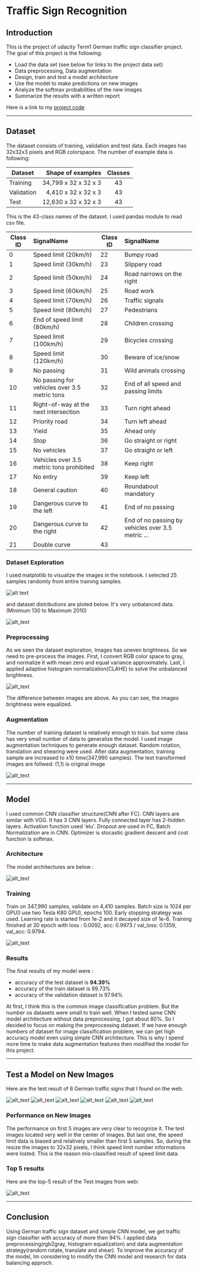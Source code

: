 # **Traffic Sign Recognition** 

## Introduction
This is the project of udacity Term1 German traffic sign classifier project. The goal of this project is the following:
 
* Load the data set (see below for links to the project data set)
* Data preprocessing, Data augmentation
* Design, train and test a model architecture
* Use the model to make predictions on new images
* Analyze the softmax probabilities of the new images
* Summarize the results with a written report

Here is a link to my [project code](https://github.com/jaeoh2/self-driving-car-nd/blob/master/CarND-Traffic-Sign-Classifier-Project-P2/Traffic_Sign_Classifier.ipynb)

[//]: # (Image References)

[image1]: ./examples/test_result5.png "Both_narrow"
[image2]: ./examples/test_result3.png "Yield"
[image3]: ./examples/test_result2.png "Work_progress"
[image4]: ./examples/test_result6.png "Speed_limit"
[image5]: ./examples/test_result4.png "No_entry"
[image6]: ./examples/test_result.png "Bicycle_crossing"
[image7]: ./examples/random_train_sample.png "Random_train_sample"
[image8]: ./examples/train_hist.png "Train_histogram"
[image9]: ./examples/preprocess_img.png "Preprocessed image"
[image10]: ./examples/transform_img.png "Transformed image"
[image11]: ./examples/layers.png "Model layers"
[image12]: ./examples/train_result.png "Train result"
[image13]: ./examples/perf_result.png "Performance result"

---
## Dataset
The dataset consists of training, validation and test data. Each images has 32x32x3 pixels and RGB colorspace. The number of example  data is following:

| Dataset | Shape of examples | Classes |
|---|---:|:---:|
| Training | 34,799 x 32 x 32 x 3 | 43 |
| Validation | 4,410 x 32 x 32 x 3 | 43 |
| Test | 12,630 x 32 x 32 x 3 | 43 |

This is the 43-class names of the dataset. I used pandas module to read csv file.

| Class ID | SignalName | Class ID | SignalName |
|---|:---|---|:---|
|	0 |	Speed limit (20km/h) | 22 | Bumpy road |
|	1 |	Speed limit (30km/h) | 23 | Slippery road |
|	2 |	Speed limit (50km/h) | 24 | Road narrows on the right |
|	3 |	Speed limit (60km/h) | 25 | Road work |
|	4 |	Speed limit (70km/h) | 26 | Traffic signals |
|	5 |	Speed limit (80km/h) | 27 | Pedestrians |
|	6 |	End of speed limit (80km/h) | 28 | Children crossing |
|	7 |	Speed limit (100km/h) | 29 | Bicycles crossing |
|	8 |	Speed limit (120km/h) | 30 | Beware of ice/snow |
|	9 |	No passing | 31 | Wild animals crossing |
|	10 |	No passing for vehicles over 3.5 metric tons | 32 | End of all speed and passing limits |
|	11 |	Right-of-way at the next intersection | 33 | Turn right ahead |
|	12 |	Priority road | 34 | Turn left ahead |
|	13 |	Yield | 35 | Ahead only |
|	14 |	Stop | 36 | Go straight or right |
|	15 |	No vehicles | 37 | Go straight or left |
|	16 |	Vehicles over 3.5 metric tons prohibited | 38 | Keep right |
|	17 |	No entry | 39 | Keep left |
|	18 |	General caution | 40 | Roundabout mandatory |
|	19 |	Dangerous curve to the left | 41 | End of no passing |
|	20 |	Dangerous curve to the right | 42 | End of no passing by vehicles over 3.5 metric ... |
|	21 |	Double curve | 43 |  |

### Dataset Exploration
I used matplotlib to visualize the images in the notebook. I selected 25 samples randomly from entire training samples.

![alt text][image7]

and dataset distributions are ploted below. It's very unbalanced data.(Minimum 130 to Maximum 2010)

![alt_text][image8]

### Preprocessing
As we seen the dataset exploration, Images has uneven brightness. So we need to pre-process the images. First, I convert RGB color space to gray, and normalize it with mean zero and equal variance approximately. Last, I applied adaptive histogram normalization(CLAHE) to solve the unbalanced brightness.

![alt_text][image9]

The difference between images are above. As you can see, the images brightness were equalized.

### Augmentation
The number of training dataset is relatively enough to train. but some class has very small number of data to generalize the model. I used image augmentation techniques to generate enough dataset. Random rotation, translation and shearing were used. After data augmentation, training sample are increased to x10 time(347,990 samples). The test transformed images are follwed: (1,1) is original image

![alt_text][image10]

---
## Model
I used common CNN classifier structure(CNN after FC). CNN layers are similar with VGG. It has 3 CNN layers. Fully connected layer has 2-hidden layers. Activation function used 'elu'. Dropout are used in FC, Batch Normalization are in CNN. Optimizer is stocastic gradient descent and cost function is softmax. 
### Architecture
The model architectures are below :

![alt_text][image11]

### Training
Train on 347,990 samples, validate on 4,410 samples. Batch size is 1024 per GPU(I use two Tesla K80 GPU), epochs 100.
Early stopping strategy was used. Learning rate is started from 1e-2 and it decayed size of 1e-6. Training finished at 30 epoch with loss : 0.0092, acc: 0.9973 / val_loss: 0.1359, val_acc: 0.9794.

![alt_text][image12]

### Results
The final results of my model were :
* accuracy of the test dataset is __94.39%__
* accuracy of the train dataset is 99.73%
* accuracy of the validation dataset is 97.94%

At first, I think this is the common image classification problem. But the number os datasets were small to train well. When I tested same CNN model architecture without data preprocessing, I got about 80%. So I decided to focus on making the preprocessing dataset. If we have enough numbers of dataset for image classification problem, we can get high accuracy model even using simple CNN architecture. This is why I spend more time to make data augmentation features then modified the model for this project.

---
## Test a Model on New Images
Here are the test result of 6 German traffic signs that I found on the web:

![alt_text][image1] ![alt_text][image2] ![alt_text][image3] 
![alt_text][image4] ![alt_text][image5] ![alt_text][image6] 

### Performance on New Images
The performance on first 5 images are very clear to recognize it. The test images located very well in the center of images. But last one, the speed limit data is biased and relatively smaller than first 5 samples. So, during the resize the images to 32x32 pixels, I think speed limit number informations were losted. This is the reason mis-classified result of speed limit data.

### Top 5 results
Here are the top-5 result of the Test images from web:

![alt_text][image13]

---
## Conclusion
Using German traffic sign dataset and simple CNN model, we get traffic sign classifier with accuracy of more then 94%. I applied data preprocessing(rgb2gray, histogram equalization) and data augmentation strategy(random rotate, translate and shear). To improve the accuracy of the model, Im considering to modify the CNN model and research for data balancing approch. 
